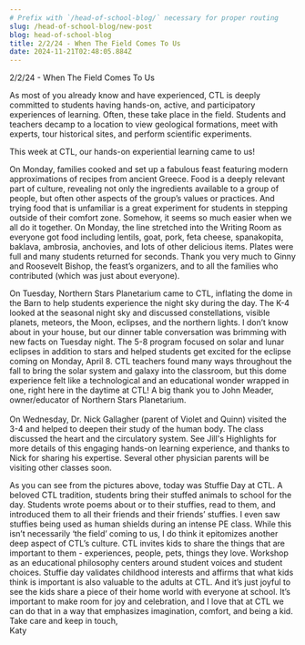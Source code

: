 ```yaml
---
# Prefix with `/head-of-school-blog/` necessary for proper routing
slug: /head-of-school-blog/new-post
blog: head-of-school-blog
title: 2/2/24 - When The Field Comes To Us
date: 2024-11-21T02:48:05.884Z
---
```

2/2/24 - When The Field Comes To Us

As most of you already know and have experienced, CTL is deeply committed to students having hands-on, active, and participatory experiences of learning. Often, these take place in the field. Students and teachers decamp to a location to view geological formations, meet with experts, tour historical sites, and perform scientific experiments. 

This week at CTL, our hands-on experiential learning came to us! 

On Monday, families cooked and set up a fabulous feast featuring modern approximations of recipes from ancient Greece. Food is a deeply relevant part of culture, revealing not only the ingredients available to a group of people, but often other aspects of the group’s values or practices. And trying food that is unfamiliar is a great experiment for students in stepping outside of their comfort zone. Somehow, it seems so much easier when we all do it together. On Monday, the line stretched into the Writing Room as everyone got food including lentils, goat, pork, feta cheese, spanakopita, baklava, ambrosia, anchovies, and lots of other delicious items. Plates were full and many students returned for seconds. Thank you very much to Ginny and Roosevelt Bishop, the feast’s organizers, and to all the families who contributed (which was just about everyone). 

On Tuesday, Northern Stars Planetarium came to CTL, inflating the dome in the Barn to help students experience the night sky during the day. The K-4 looked at the seasonal night sky and discussed constellations, visible planets, meteors, the Moon, eclipses, and the northern lights. I don’t know about in your house, but our dinner table conversation was brimming with new facts on Tuesday night. The 5-8 program focused on solar and lunar eclipses in addition to stars and helped students get excited for the eclipse coming on Monday, April 8. CTL teachers found many ways throughout the fall to bring the solar system and galaxy into the classroom, but this dome experience felt like a technological and an educational wonder wrapped in one, right here in the daytime at CTL! A big thank you to John Meader, owner/educator of Northern Stars Planetarium.\
\
On Wednesday, Dr. Nick Gallagher (parent of Violet and Quinn) visited the 3-4 and helped to deepen their study of the human body. The class discussed the heart and the circulatory system. See Jill's Highlights for more details of this engaging hands-on learning experience, and thanks to Nick for sharing his expertise. Several other physician parents will be visiting other classes soon. 

As you can see from the pictures above, today was Stuffie Day at CTL. A beloved CTL tradition, students bring their stuffed animals to school for the day. Students wrote poems about or to their stuffies, read to them, and introduced them to all their friends and their friends’ stuffies. I even saw stuffies being used as human shields during an intense PE class. While this isn’t necessarily ‘the field’ coming to us, I do think it epitomizes another deep aspect of CTL’s culture. CTL invites kids to share the things that are important to them - experiences, people, pets, things they love. Workshop as an educational philosophy centers around student voices and student choices. Stuffie day validates childhood interests and affirms that what kids think is important is also valuable to the adults at CTL. And it’s just joyful to see the kids share a piece of their home world with everyone at school. It’s important to make room for joy and celebration, and I love that at CTL we can do that in a way that emphasizes imagination, comfort, and being a kid.\
Take care and keep in touch,\
Katy